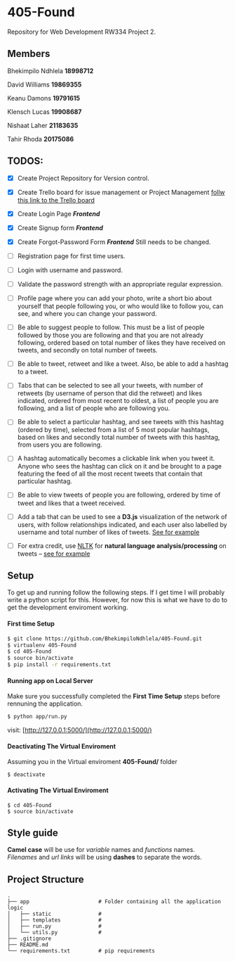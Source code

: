 # 405-Found

Repository for Web Development RW334 Project 2.

## Members

Bhekimpilo Ndhlela **18998712**

David Williams **19869355**

Keanu Damons **19791615**

Klensch Lucas **19908687**

Nishaat Laher **21183635**

Tahir Rhoda **20175086**

## TODOS:
- [x] Create Project Repository for Version	control.
- [x] Create Trello board for issue management or Project	Management [follw this link to the Trello board](https://trello.com/b/EU293DyA/bootleg-twitter)

- [x] Create Login Page ***Frontend***
- [x] Create Signup form ***Frontend***
- [x] Create Forgot-Password Form ***Frontend*** Still needs to be changed.
- [ ] Registration page for first time users.
- [ ] Login with username and	password.
- [ ] Validate the password strength with an appropriate	regular	expression.
- [ ] Profile	page where you can add your photo, write a short bio about yourself that people
following	you, or who would like to follow you, can see, and where you can change	your password.
- [ ] Be able to suggest people to follow. This must be a list of people followed	by those you are
following and that	you	are	not	already	following, ordered based on total number of likes they have 
received on tweets, and secondly on total number of tweets.
- [ ] Be able to tweet, retweet and like a tweet. Also, be able to add a hashtag to a tweet.
- [ ] Tabs that can be selected to see all your tweets, with number of retweets (by username of
person that did the retweet) and likes indicated, ordered from most recent to oldest, a list of people
you	are	following, and a list of people who are following you.
- [ ] Be able to select a particular hashtag, and see tweets with this hashtag (ordered by time), selected from
a	list of 5 most popular hashtags, based on likes and secondly total number of tweets with this hashtag,
from users you are following.
- [ ] A	hashtag	automatically	becomes	a	clickable	link when you tweet it. Anyone who sees the hashtag can click on 
it and be brought to a page featuring the feed of all the	most recent tweets that contain that particular hashtag.
- [ ] Be able to view tweets of people you are following, ordered by time of tweet and likes that a tweet received.
- [ ] Add a tab that can be used to see a	**D3.js** visualization	of the network of users, with follow relationships
indicated, and each user also labelled by username and total number of likes of tweets. [See	for	example](https://medium.com/statuscode/rethinking-twitters-who-to-follow-using-node-jsand-d3-js-d8875d112bc8)
- [ ] For	extra	credit,	use [NLTK](https://www.nltk.org/) for **natural language analysis/processing** on tweets – [see for	example](https://towardsdatascience.com/topic-modelling-in-python-with-nltk-and-gensim4ef03213cd21)



## Setup

To get up and running follow the following steps. If I get time I will probably write a python script
for this. However, for now this is what we have to do to get the development enviroment working.

#### First time Setup

```bash
$ git clone https://github.com/BhekimpiloNdhlela/405-Found.git
$ virtualenv 405-Found
$ cd 405-Found
$ source bin/activate
$ pip install -r requirements.txt
```

#### Running app on Local Server

Make sure you successfully completed the **First Time Setup** steps before rennuning the application.

```bash
$ python app/run.py
```
visit: [http://127.0.0.1:5000/](http://127.0.0.1:5000/) 

#### Deactivating The Virtual Enviroment

Assuming you in the Virtual enviroment **405-Found/** folder
```
$ deactivate
```

#### Activating The Virtual Enviroment

```
$ cd 405-Found
$ source bin/activate
```




## Style guide

**Camel case** will be use for _variable_ names and _functions_ names.  
_Filenames_ and _url links_ will be using **dashes** to separate the words.





## Project Structure

```
.
├── app                      # Folder containing all the application logic
│   ├── static               #
│   ├── templates            #
│   ├── run.py               #
│   └── utils.py             #
├── .gitignore
├── README.md
└── requirements.txt         # pip requirements
```

